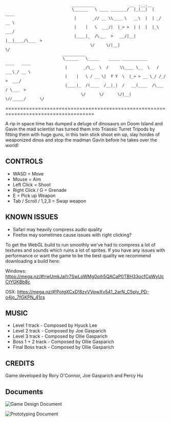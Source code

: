                                  __________               __  .__.__                
                                 \______   \ ____ _______/  |_|__|  |   ____        
                                  |       _// __ \\____ \   __\  |  | _/ __ \       
                                  |    |   \  ___/|  |_> >  | |  |  |_\  ___/       
                                  |____|_  /\___  >   __/|__| |__|____/\___  >      
                                         \/     \/|__|                     \/       
                             __________                                             
                             \______   \_____    _____ ___________     ____   ____  
                              |       _/\__  \  /     \\____ \__  \   / ___\_/ __ \ 
                              |    |   \ / __ \|  Y Y  \  |_> > __ \_/ /_/  >  ___/ 
                              |____|_  /(____  /__|_|  /   __(____  /\___  / \___  >
                                     \/      \/      \/|__|       \//_____/      \/ 

====================================================================================

A rip in space time has dumped a deluge of dinosaurs on Doom Island and 
Gavin the mad scientist has turned them into Triassic Turret Tripods by
fitting them with huge guns, in this twin stick shoot em up, slay hordes of
weaponized dinos and stop the madman Gavin before he takes over the world!

CONTROLS
--------

 * WASD 					      = Move
 * Mouse 					      = Aim
 * Left Click 				  = Shoot
 * Right Click / G 		  = Grenade
 * E 						        = Pick up Weapon
 * Tab / Scroll / 1,2,3 = Swap weapon

KNOWN ISSUES
------------ 

- Safari may heavily compress audio quality
- Firefox may sometimes cause issues with right clicking?

To get the WebGL build to run smoothly we've had to compress a lot of textures
and sounds which ruins a lot of sprites.
If you have any issues with performance or want the game to be the best quality we 
recommend downloading a build here:

Windows: https://mega.nz/#!rwUmkJaI!r7SwLoWMg0oih5QACaP0TBH33ocfCpWyUcCtYGKBb8c

OSX: https://mega.nz/#!PotgXCxD!8zvVVpwXv541_2arN_C5plv_PD-o4jo_7fGKPN_41cs

MUSIC
-----

 * Level 1 track - Composed by Hyuck Lee
 * Level 2 track - Composed by Joe Gasparich
 * Level 3 track - Composed by Ollie Gasparich
 * Boss 1 + 2 track - Composed by Ollie Gasparich 
 * Final Boss track - Composed by Ollie Gasparich

CREDITS
-----

Game developed by Rory O'Connor, Joe Gasparich and Percy Hu

Documents
-----

![Game Design Document](https://github.com/roconnorr/reptilerampage/wiki/Game-Design-Document)

![Prototyping Document](https://github.com/roconnorr/reptilerampage/wiki/Prototyping)
